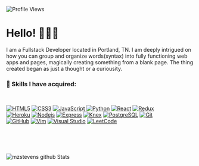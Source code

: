 ![Profile Views](https://visitor-badge.glitch.me/badge?page_id=mzstevens69.visitor-badge)

<!--- ${your.username}.${your.repo.id}--->
# Hello!  🎼🎶🎵

I am a Fullstack Developer located in Portland, TN.  I am deeply intrigued on how you can group and organize words(syntax) into fully functioning web apps and pages, magically creating something from a blank page.  The thing created began as just a thought or a curiousity.


### 🎯 Skills I have acquired:
<br/> 
<p align="center"> 
  
[![HTML5](https://img.shields.io/badge/-HTML5-E34F26?style=flat&logo=html5&logoColor=white&link=https://github.com/mzstevens69)](https://github.com/mzstevens69) 
[![CSS3](https://img.shields.io/badge/-CSS3-1572B6?style=flat&logo=css3&link=https://github.com/mzstevens69)](https://github.com/mzstevens69) 
[![JavaScript](https://img.shields.io/badge/-JavaScript-black?style=flat&logo=javascript&link=https://github.com/mzstevens69)](https://github.com/mzstevens69)
[![Python](https://img.shields.io/badge/-Python-black?style=flat&logo=python&link=https://github.com/mzstevens69)](https://github.com/mzstevens69)
[![React](https://img.shields.io/badge/-React-black?style=flat&logo=react&link=https://github.com/mzstevens69)](https://github.com/mzstevens69)
[![Redux](https://img.shields.io/badge/-Redux-black?style=flat&logo=redux&link=https://github.com/mzstevens69)](https://github.com/mzstevens69)
<br/>
[![Heroku](https://img.shields.io/badge/-Heroku-blueviolet?style=flat&logo=heroku&link=https://github.com/mzstevens69)](https://github.com/mzstevens69)
[![Nodejs](https://img.shields.io/badge/-Nodejs-green?style=flat&logo=Node.js&link=https://github.com/mzstevens69)](https://github.com/mzstevens69)
[![Express](https://img.shields.io/badge/-Express-green?style=flat&logo=Express&link=https://github.com/mzstevens69)](https://github.com/mzstevens69)
[![Knex](https://img.shields.io/badge/-Knex-green?style=flat&logo=Knex&link=https://github.com/mzstevens69)](https://github.com/mzstevens69)
[![PostgreSQL](https://img.shields.io/badge/-PostgreSQL-1572B6?style=flat&logo=postgresql&link=https://github.com/mzstevens69)](https://github.com/mzstevens69)
[![Git](https://img.shields.io/badge/-Git-black?style=flat&logo=git&link=https://github.com/mzstevens69)](https://github.com/mzstevens69)
<br/>
[![GitHub](https://img.shields.io/badge/-GitHub-black?style=flat&logo=github&link=https://github.com/mzstevens69)](https://github.com/mzstevens69)
[![Vim](https://img.shields.io/badge/-019733?style=flat&logo=Vim&logoColor=white&link=https://github.com/mzstevens69 "Vim")](https://github.com/mzstevens69)
[![Visual Studio](https://img.shields.io/badge/-blue?style=flat&logo=Visual-studio-Code&logoColor=white&link=https://github.com/mzstevens69)](https://github.com/mzstevens69)
[![LeetCode](https://img.shields.io/badge/-black?style=flat&logo=leetCode&logoColor=white&link=https://github.com/mzstevens69 "LeetCode")](https://github.com/mzstevens69)


</p>
<br/>
<br/>
<br/>

![mzstevens github Stats](https://github-readme-stats.vercel.app/api?username=mzstevens69&show_icons=true&title_color=fff&icon_color=79ff97&text_color=9f9f9f&bg_color=151515)

<br/>
